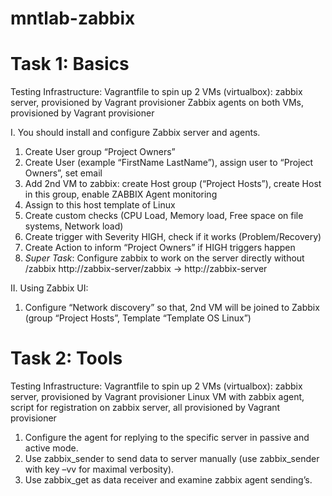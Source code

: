 # mntlab-zabbix

# Task 1: Basics

Testing Infrastructure:
Vagrantfile to spin up 2 VMs (virtualbox): zabbix server, provisioned by Vagrant provisioner
Zabbix agents on both VMs, provisioned by Vagrant provisioner

I. You should install and configure Zabbix server and agents.

1. Create User group “Project Owners” 
2. Create User (example “FirstName LastName”), assign user to “Project Owners”, set email
3. Add 2nd VM to zabbix: create Host group (“Project Hosts”), create Host in this group, enable ZABBIX Agent monitoring
4. Assign to this host template of Linux 
5. Create custom checks (CPU Load, Memory load, Free space on file systems, Network load)
6. Create trigger with Severity HIGH, check if it works (Problem/Recovery)
7. Create Action to inform “Project Owners” if HIGH triggers happen
8. *Super Task*: Configure zabbix to work on the server directly without /zabbix 
http://zabbix-server/zabbix -> http://zabbix-server

II. Using Zabbix UI:
1. Configure “Network discovery” so that, 2nd VM will be joined to Zabbix (group “Project Hosts”, Template “Template OS Linux”)

# Task 2: Tools

Testing Infrastructure:
Vagrantfile to spin up 2 VMs (virtualbox): zabbix server, provisioned by Vagrant provisioner
Linux VM with zabbix agent, script for registration on zabbix server, all provisioned by Vagrant provisioner

1. Configure the agent for replying to the specific server in passive and active mode.
2. Use zabbix_sender to send data to server manually (use zabbix_sender with key –vv for maximal verbosity).
3. Use zabbix_get as data receiver and examine zabbix agent sending’s. 
